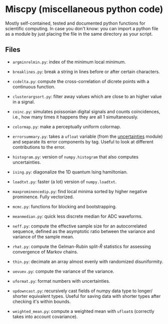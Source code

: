 # Miscpy (miscellaneous python code)

Mostly self-contained, tested and documented python functions for scientific
computing. In case you don't know: you can import a python file as a module by
just placing the file in the same directory as your script.

## Files

  * `argminrelmin.py`: index of the minimum local minimum.
  
  * `breaklines.py`: break a string in lines before or after certain characters.
  
  * `ccdelta.py`: compute the cross-correlation of dicrete points with a
    continuous function.
    
  * `clusterargsort.py`: filter away values which are close to an higher value
    in a signal.

  * `coinc.py`: simulates poissonian digital signals and counts coincidences,
    i.e., how many times it happens they are all 1 simultaneously.
    
  * `colormap.py`: make a perceptually uniform colormap.
  
  * `errorsummary.py`: takes a `ufloat` variable (from the
    [uncertainties](https://github.com/lebigot/uncertainties) module) and
    separate its error components by tag. Useful to look at different
    contributions to the error.
  
  * `histogram.py`: version of `numpy.histogram` that also computes
    uncertainties.
    
  * `ising.py`: diagonalize the 1D quantum Ising hamiltonian.
  
  * `loadtxt.py`: faster (a lot) version of `numpy.loadtxt`.
  
  * `maxprominencedip.py`: find local minima sorted by higher negative
    prominence. Fully vectorized.
  
  * `mcmc.py`: functions for blocking and bootstrapping.
  
  * `meanmedian.py`: quick less discrete median for ADC waveforms.
  
  * `neff.py`: compute the effective sample size for an autocorrelated
    sequence, defined as the asymptotic ratio between the variance and variance
    of the sample mean.
  
  * `rhat.py`: compute the Gelman-Rubin split-$\hat R$ statistics for assessing
    convergence of Markov chains.
  
  * `thin.py`: decimate an array almost evenly with randomized disuniformity.
  
  * `uevuev.py`: compute the variance of the variance.
  
  * `uformat.py`: format numbers with uncertainties.
  
  * `updowncast.py`: recursively cast fields of numpy data type to longer/
    shorter equivalent types. Useful for saving data with shorter types after
    checking it's within bounds.
  
  * `weighted_mean.py`: compute a weighted mean with `ufloat`s (correctly takes
    into account covariance).
